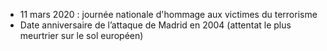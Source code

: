 - 11 mars 2020 : journée nationale d'hommage aux victimes du terrorisme
- Date anniversaire de l’attaque de Madrid en 2004 (attentat le plus meurtrier sur le sol européen)